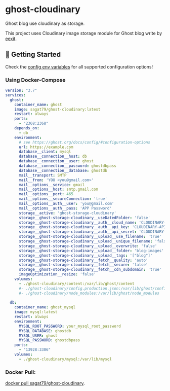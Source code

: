 # ghost-cloudinary
Ghost blog use cloudinary as storage.

This project uses Cloudinary image storage module for Ghost blog write by [eexit](https://github.com/eexit/ghost-storage-cloudinary). 

## 🚀 Getting Started

Check the [config env variables](https://ghost.org/docs/config/#configuration-options) for all supported configuration options!

### Using Docker-Compose

```yml
version: "3.7"
services:
  ghost:
    container_name: ghost
    image: sagat79/ghost-cloudinary:latest
    restart: always
    ports:
      - "2368:2368"
    depends_on:
      - db
    environment:
      # see https://ghost.org/docs/config/#configuration-options
      url: https://example.com
      database__client: mysql
      database__connection__host: db
      database__connection__user: ghost
      database__connection__password: ghostdbpass
      database__connection__database: ghostdb
      mail__transport: SMTP
      mail__from: 'YOU <you@gmail.com>'
      mail__options__service: gmail
      mail__options__host: smtp.gmail.com
      mail__options__port: 465
      mail__options__secureConnection: 'true'
      mail__options__auth__user: 'you@gmail.com'
      mail__options__auth__pass: 'APP Password'
      storage__active: 'ghost-storage-cloudinary'
      storage__ghost-storage-cloudinary__useDatedFolder: 'false'
      storage__ghost-storage-cloudinary__auth__cloud_name: 'CLOUDINARY-CLOUD-NAME'
      storage__ghost-storage-cloudinary__auth__api_key: 'CLOUDINARY-API-KEY'
      storage__ghost-storage-cloudinary__auth__api_secret: 'CLOUDINARY-API-SECRET'
      storage__ghost-storage-cloudinary__upload__use_filename: 'true'
      storage__ghost-storage-cloudinary__upload__unique_filename: 'false'
      storage__ghost-storage-cloudinary__upload__overwrite: 'false'
      storage__ghost-storage-cloudinary__upload__folder: 'blog-images'
      storage__ghost-storage-cloudinary__upload__tags: '["blog"]'
      storage__ghost-storage-cloudinary__fetch__quality: 'auto'
      storage__ghost-storage-cloudinary__fetch__secure: 'false'
      storage__ghost-storage-cloudinary__fetch__cdn_subdomain: 'true'
      imageOptimization__resize: 'false'
    volumes:
      - ./ghost-cloudinary/content:/var/lib/ghost/content
      #- ./ghost-cloudinary/config.production.json:/var/lib/ghost/config.production.json
      #- ./ghost-cloudinary/node_modules:/var/lib/ghost/node_modules
      
  db:
    container_name: ghost_mysql
    image: mysql:latest
    restart: always
    environment:
      MYSQL_ROOT_PASSWORD: your_mysql_root_password
      MYSQL_DATABASE: ghostdb
      MYSQL_USER: ghost
      MYSQL_PASSWORD: ghostdbpass
    ports:
      - "13928:3306"
    volumes:
      - ./ghost-cloudinary/mysql:/var/lib/mysql
```

### Docker Pull: 
[docker pull sagat79/ghost-cloudinary](https://hub.docker.com/r/sagat79/ghost-cloudinary).